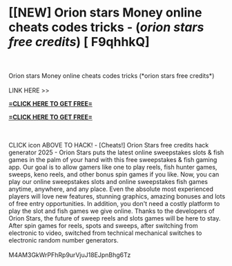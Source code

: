 # [[NEW] Orion stars Money online cheats codes tricks - (*orion stars free credits*) [ F9qhhkQ]
<br>
<br>Orion stars Money online cheats codes tricks (*orion stars free credits*)
<br>
<br>LINK HERE >> 

**[=CLICK HERE TO GET FREE=](https://www.google.com/url?q=https%3A%2F%2Fappbitly.com%2FuxHKU)**


**[=CLICK HERE TO GET FREE=](https://www.google.com/url?q=https%3A%2F%2Fappbitly.com%2FuxHKU)**


<br>
<br>CLICK  icon ABOVE TO HACK! - [Cheats!] Orion Stars free credits hack generator 2025 - Orion Stars puts the latest online sweepstakes slots & fish games in the palm of your hand with this free sweepstakes & fish gaming app.  Our goal is to allow gamers like one to play reels, fish hunter games, sweeps, keno reels, and other bonus spin games if you like.  Now, you can play our online sweepstakes slots and online sweepstakes fish games anytime, anywhere, and any place.  Even the absolute most experienced players will love new features, stunning graphics, amazing bonuses and lots of free entry opportunities.  In addition, you don't need a costly platform to play the slot and fish games we give online.  Thanks to the developers of Orion Stars, the future of sweep reels and slots games will be here to stay.  After spin games for reels, spots and sweeps, after switching from electronic to video, switched from technical mechanical switches to electronic random number generators. 
<br>
<br>M4AM3GkWrPFhRp9urVjuJ18EJpnBhg6Tz
<br>
